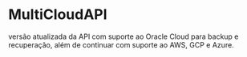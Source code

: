 # MultiCloudAPI
versão atualizada da API com suporte ao Oracle Cloud para backup e recuperação, além de continuar com suporte ao AWS, GCP e Azure.
